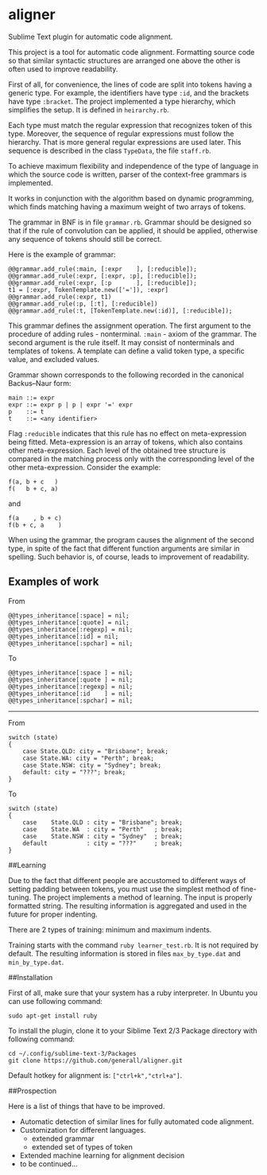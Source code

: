 aligner
=======

Sublime Text plugin for automatic code alignment.

This project is a tool for automatic code alignment. 
Formatting source code so that similar syntactic structures are arranged one above the other is often used to improve readability.

First of all, for convenience, the lines of code are split into tokens having a generic type.
For example, the identifiers have type `:id`, and the brackets have type `:bracket`.
The project implemented a type hierarchy, which simplifies the setup.
It is defined in `heirarchy.rb`.


Each type must match the regular expression that recognizes token of this type.
Moreover, the sequence of regular expressions must follow the hierarchy.
That is more general regular expressions are used later.
This sequence is described in the class `TypeData`, the file `staff.rb`.


To achieve maximum flexibility and independence of the type of language in which the source code is written,
parser of the context-free grammars is implemented.

It works in conjunction with the algorithm based on dynamic programming,
which finds matching having a maximum weight of two arrays of tokens.

The grammar in BNF is in file `grammar.rb`.
Grammar should be designed so that if the rule of convolution can be applied,
it should be applied, otherwise any sequence of tokens should still be correct.

Here is the example of grammar:
```
@@grammar.add_rule(:main, [:expr    ], [:reducible]);
@@grammar.add_rule(:expr, [:expr, :p], [:reducible]);
@@grammar.add_rule(:expr, [:p       ], [:reducible]);
t1 = [:expr, TokenTemplate.new(['=']), :expr]
@@grammar.add_rule(:expr, t1)
@@grammar.add_rule(:p, [:t], [:reducible])
@@grammar.add_rule(:t, [TokenTemplate.new(:id)], [:reducible]);
```

This grammar defines the assignment operation.
The first argument to the procedure of adding rules - nonterminal. 
`:main` - axiom of the grammar.
The second argument is the rule itself. It may consist of nonterminals and templates of tokens.
A template can define a valid token type, a specific value, and excluded values.

Grammar shown corresponds to the following recorded in the canonical Backus–Naur form:

```
main ::= expr
expr ::= expr p | p | expr '=' expr
p    ::= t
t    ::= <any identifier>
```

Flag `:reducible` indicates that this rule has no effect on meta-expression being fitted.
Meta-expression is an array of tokens, which also contains other meta-expression.
Each level of the obtained tree structure is compared in the matching process only with the corresponding level of the other meta-expression.
Consider the example:
```
f(a, b + c   )
f(   b + c, a)
```
and
```
f(a    , b + c)
f(b + c, a    )
```
When using the grammar, the program causes the alignment of the second type,
in spite of the fact that different function arguments are similar in spelling.
Such behavior is, of course, leads to improvement of readability.

## Examples of work

From
```
@@types_inheritance[:space] = nil;
@@types_inheritance[:quote] = nil;
@@types_inheritance[:regexp] = nil;
@@types_inheritance[:id] = nil;
@@types_inheritance[:spchar] = nil;
```

To

```
@@types_inheritance[:space ] = nil;
@@types_inheritance[:quote ] = nil;
@@types_inheritance[:regexp] = nil;
@@types_inheritance[:id    ] = nil;
@@types_inheritance[:spchar] = nil;
```
---

From
```
switch (state)                                
{                                            
    case State.QLD: city = "Brisbane"; break; 
    case State.WA: city = "Perth"; break;     
    case State.NSW: city = "Sydney"; break;   
    default: city = "???"; break;             
}            
```

To

```
switch (state)                                
{
    case    State.QLD : city = "Brisbane"; break;
    case    State.WA  : city = "Perth"   ; break;
    case    State.NSW : city = "Sydney"  ; break;
    default           : city = "???"     ; break;
}                                            
```

##Learning

Due to the fact that different people are accustomed to different ways of setting padding between tokens,
you must use the simplest method of fine-tuning.
The project implements a method of learning. The input is properly formatted string.
The resulting information is aggregated and used in the future for proper indenting.

There are 2 types of training: minimum and maximum indents.

Training starts with the command `ruby learner_test.rb`.
It is not required by default.
The resulting information is stored in files `max_by_type.dat` and `min_by_type.dat`.

##Installation

First of all, make sure that your system has a ruby interpreter.
In Ubuntu you can use following command:
```
sudo apt-get install ruby
```

To install the plugin, clone it to your Siblime Text 2/3 Package directory with following command:

```
cd ~/.config/sublime-text-3/Packages
git clone https://github.com/generall/aligner.git
```

Default hotkey for alignment is: `["ctrl+k","ctrl+a"]`.

##Prospection

Here is a list of things that have to be improved.

* Automatic detection of similar lines for fully automated code alignment.
* Customization for different languages.
	* extended grammar
	* extended set of types of token
* Extended machine learning for alignment decision
* to be continued...
